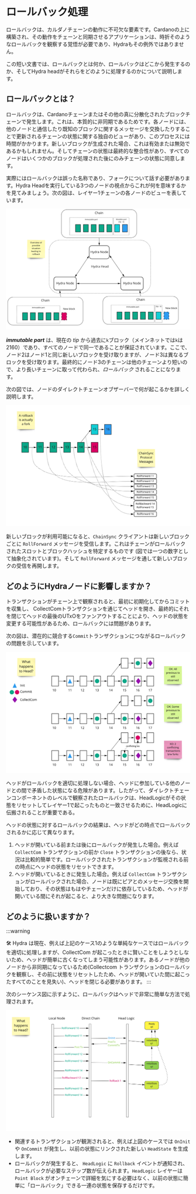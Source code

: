 # ロールバック処理

ロールバックは、カルダノチェーンの動作に不可欠な要素です。Cardanoの上に構築され、その動作をチェーンと同期させるアプリケーションは、時折そのようなロールバックを観察する覚悟が必要であり、Hydraもその例外ではありません。

この短い文書では、ロールバックとは何か、ロールバックはどこから発生するのか、そしてHydra headがそれらをどのように処理するのかについて説明します。

## ロールバックとは？

ロールバックは、Cardanoチェーンまたはその他の真に分散化されたブロックチェーンで発生します。これは、本質的に非同期であるためです。各ノードには、他のノードと通信したり既知のブロックに関するメッセージを交換したりすることで更新されるチェーンの状態に関する独自のビューがあり、このプロセスには時間がかかります。新しいブロックが生成された場合、これは有効または無効であるかもしれません。そしてチェーンの状態は最終的な整合性があり、すべてのノードはいくつかのブロックが処理された後にのみチェーンの状態に同意します。

実際にはロールバックは誤った名称であり、フォークについて話す必要があります。Hydra Headを実行している3つのノードの視点からこれが何を意味するかを見てみましょう。次の図は、レイヤー1チェーンの各ノードのビューを表しています。

![](rollbacks-1.jpg)

**_immutable part_** は、現在の _tip_ から過去に`k`ブロック（メインネットでは`k`は2160）であり、すべてのノードで同一であることが保証されています。ここで、ノード2はノード1と同じ新しいブロックを受け取りますが、ノード3は異なるブロックを受け取ります。最終的にノード3のチェーンは他のチェーンより短いので、より長いチェーンに取って代わられ、_ロールバック_ されることになります。

次の図では、ノードのダイレクトチェーンオブザーバーで何が起こるかを詳しく説明します。

![](rollbacks-2.jpg)

新しいブロックが利用可能になると、`ChainSync` クライアントは新しいブロックごとに `RollForward` メッセージを受信します。これはチェーンがロールバックされたスロットとブロックハッシュを特定するものです (図では一つの数字として抽象化されています)。そして `RollForward` メッセージを通して新しいブロックの受信を再開します。

## どのようにHydraノードに影響しますか？

トランザクションがチェーン上で観察されると、最初に初期化してからコミットを収集し、 CollectComトランザクションを通じてヘッドを開き、最終的にそれを閉じてヘッドの最後のUTxOをファンアウトすることにより、ヘッドの状態を変更する可能性があるため、ロールバックには問題があります。

次の図は、潜在的に競合する`Commit`トランザクションにつながるロールバックの問題を示しています。

![](rollbacks-3.jpg)

ヘッドがロールバックを適切に処理しない場合、ヘッドに参加している他のノードとの間で矛盾した状態になる危険があります。したがって、ダイレクトチェーンコンポーネントのレベルで観察されたロールバックは、HeadLogicがその状態をリセットしてレイヤー1で起こったものと一致させるために、HeadLogicに伝搬されることが重要である。

ヘッドの状態に対するロールバックの結果は、ヘッドがどの時点でロールバックされるかに応じて異なります。
1. ヘッドが開いている前または後にロールバックが発生した場合。例えば `CollectCom` トランザクションの前か `Close` トランザクションの後なら、状況は比較的簡単です。ロールバックされたトランザクションが監視される前の時点にヘッドの状態をリセットできます。
2. ヘッドが開いているときに発生した場合。例えば `CollectCom` トランザクションがロールバックされた場合、ノードは既にピアとのメッセージ交換を開始しており、その状態はもはやチェーンだけに依存しているため、ヘッドが開いている間にそれが起こると、より大きな問題になります。

## どのように扱いますか？

:::warning

🛠 Hydra は現在、例えば上記のケース1のような単純なケースではロールバックを適切に処理しますが、CollectCom が起こったときに賢いことをしようとしないため、ヘッドが簡単に古くなってしまう可能性があります。あるノードが他のノードから非同期になっているため(Collectcom トランザクションのロールバックを観察し、その前に状態をリセットしたため、ヘッドが開いていた間に起こったすべてのことを見失い)、ヘッドを閉じる必要があります。
:::

次のシーケンス図に示すように、ロールバックはヘッドで非常に簡単な方法で処理されます。

![](rollbacks-4.jpg)

* 関連するトランザクションが観測されると、例えば上図のケースでは `OnInit` や `OnCommit` が発生し、以前の状態にリンクされた新しい `HeadState` を生成します。
* ロールバックが発生すると、 `HeadLogic` に `Rollback` イベントが通知され、ロールバックが必要なステップ数が伝えられます。`HeadLogic` レイヤーは `Point Block` がオンチェーンで詳細を気にする必要はなく、以前の状態に簡単に「ロールバック」できる一連の状態を保存するだけです。